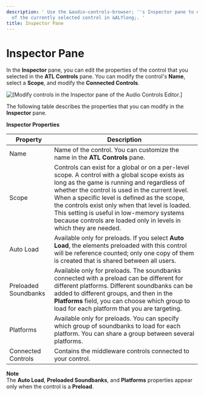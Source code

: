 ```yaml
---
description: ' Use the &audio-controls-browser; ''s Inspector pane to edit the properties
  of the currently selected control in &ALYlong;. '
title: Inspector Pane
---
```

# Inspector Pane<a name="audio-atl-editor-inspector"></a>

In the **Inspector** pane, you can edit the properties of the control that you selected in the **ATL Controls** pane\. You can modify the control's **Name**, select a **Scope**, and modify the **Connected Controls**\.

![\[Modify controls in the Inspector pane of the Audio Controls Editor.\]](/images/userguide/audio/audio-atl-editor-inspector.png)

 The following table describes the properties that you can modify in the **Inspector** pane\. 


**Inspector Properties**  

| Property | Description | 
| --- | --- | 
| Name |  Name of the control\. You can customize the name in the **ATL Controls** pane\.   | 
| Scope |  Controls can exist for a global or on a per\-level scope\. A control with a global scope exists as long as the game is running and regardless of whether the control is used in the current level\. When a specific level is defined as the scope, the controls exist only when that level is loaded\. This setting is useful in low\-memory systems because controls are loaded only in levels in which they are needed\.  | 
| Auto Load |  Available only for preloads\. If you select **Auto Load**, the elements preloaded with this control will be reference counted; only one copy of them is created that is shared between all users\.   | 
| Preloaded Soundbanks |  Available only for preloads\. The soundbanks connected with a preload can be different for different platforms\. Different soundbanks can be added to different groups, and then in the **Platforms** field, you can choose which group to load for each platform that you are targeting\.  | 
| Platforms |  Available only for preloads\. You can specify which group of soundbanks to load for each platform\. You can share a group between several platforms\.  | 
| Connected Controls |  Contains the middleware controls connected to your control\.  | 

**Note**  
The **Auto Load**, **Preloaded Soundbanks**, and **Platforms** properties appear only when the control is a **Preload**\.